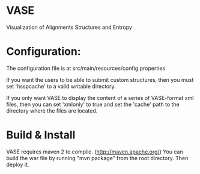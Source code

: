 # VASE


Visualization of Alignments Structures and Entropy

# Configuration:

The configuration file is at src/main/resources/config.properties

If you want the users to be able to submit custom structures, then you must set 'hsspcache' to a valid writable directory.

If you only want VASE to display the content of a series of VASE-format xml files, then you can set 'xmlonly' to true and set the 'cache' path to the directory where the files are located.

# Build & Install

VASE requires maven 2 to compile. (http://maven.apache.org/) You can build the war file by running "mvn package" from the root directory. Then deploy it.
